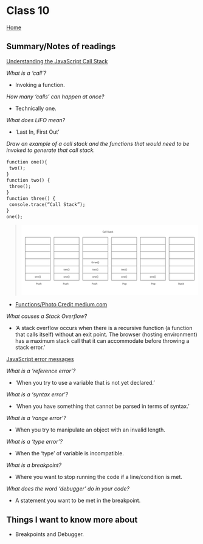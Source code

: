 
# Class 10

[Home](https://markjackson28.github.io/reading-notes/)

## Summary/Notes of readings 

[Understanding the JavaScript Call Stack](https://www.freecodecamp.org/news/understanding-the-javascript-call-stack-861e41ae61d4/)

*What is a ‘call’?*

- Invoking a function.

*How many ‘calls’ can happen at once?*

- Technically one.

*What does LIFO mean?*

- ‘Last In, First Out’

*Draw an example of a call stack and the functions that would need to be invoked to generate that call stack.*

```
function one(){
 two();
}
function two() {
 three();
}
function three() {
 console.trace(“Call Stack”);
}
one();
```
> <img src="../301/pics/callStack.jpg" alt="callstack" width="2000"/>
- [Functions/Photo Credit medium.com](https://medium.com/swlh/in-depth-introduction-to-call-stack-in-javascript-a07b8513bcc3)

*What causes a Stack Overflow?*

- ‘A stack overflow occurs when there is a recursive function (a function that calls itself) without an exit point. The browser (hosting environment) has a maximum stack call that it can accommodate before throwing a stack error.’

[JavaScript error messages](https://codeburst.io/javascript-error-messages-debugging-d23f84f0ae7c)

*What is a ‘reference error’?*

- ‘When you try to use a variable that is not yet declared.’

*What is a ‘syntax error’?*

- ‘When you have something that cannot be parsed in terms of syntax.’

*What is a ‘range error’?*

- When you try to manipulate an object with an invalid length.

*What is a ‘type error’?*

- When the ‘type’ of variable is incompatible.

*What is a breakpoint?*

- Where you want to stop running the code if a line/condition is met.

*What does the word ‘debugger’ do in your code?*

- A statement you want to be met in the breakpoint.

## Things I want to know more about

 - Breakpoints and Debugger.
